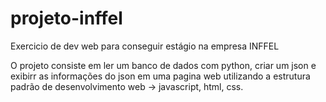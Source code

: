 # projeto-inffel
Exercicio de dev web para conseguir estágio na empresa INFFEL 

O projeto consiste em ler um banco de dados com python, criar um json e exibirr as informações do json em uma pagina web utilizando a estrutura padrão de desenvolvimento web ->
javascript, html, css.
